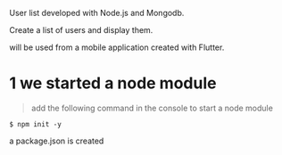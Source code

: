 
 User list developed with Node.js and Mongodb.
 
 Create a list of users and display them.

will be used from a mobile application created with Flutter.


# 1 we started a node module

>add the following command in the console to start a node module

`$ npm init -y`

a package.json is created

